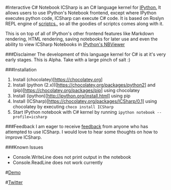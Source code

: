 #Interactive C# Notebook
ICSharp is an C# language kernel for [IPython.](http://ipython.org) It allows users
to use IPython's Notebook frontend, except where IPython executes python code, ICSharp
can execute C# code. It is based on Roslyn REPL engine of [scriptcs.](http://scriptcs.net/),
so all the goodies of scriptcs comes along with it.

This is on top of all of IPython's other frontend features like Markdown rendering,
HTML rendering, saving notebooks for later use and even the ability to view ICSharp
Notebooks in [IPython's NBViewer](http://nbviewer.ipython.org/)

###Disclaimer
The development of this language kernel for C# is at it's very early stages.
This is Alpha. Take with a large pinch of salt :)

###Installation
1. Install (chocolatey)[https://chocolatey.org]
2. Install (python \(2.x\))[https://chocolatey.org/packages/python2] and (pip)[https://chocolatey.org/packages/pip] using chocolatey
3. Install (ipython)[http://ipython.org/install.html] using pip
4. Install (ICSharp)[https://chocolatey.org/packages/ICSharp/0.1] using chocolatey by executing `choco install ICSharp`
5. Start IPython notebook with C# kernel by running `ipython notebook --profile=icsharp`

###Feedback
I am eager to receive [feedback](zabirauf@gmail.com) from anyone who has attempted to use ICSharp. I would love to hear
some thoughts on how to improve ICSharp.

###Known Issues
* Console.WriteLine does not print output in the notebook
* Console.ReadLine does not work currently

#[Demo](http://nbviewer.ipython.org/urls/gist.githubusercontent.com/zabirauf/a0d4aa22b383afaa1e23/raw/65e539dc98b2cf3e38cc26faf3575e50f4ac9108/iCSharp%20Sample.ipynb)

#[Twitter](http://twitter.com/zabirauf)
